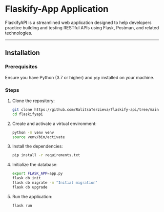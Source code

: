 # Flaskify-App Application


FlaskifyAPI is a streamlined web application designed to help developers practice building and testing RESTful APIs using Flask, Postman, and related technologies.

---

## Installation

### Prerequisites
Ensure you have Python (3.7 or higher) and `pip` installed on your machine.

### Steps
1. Clone the repository:
   ```bash
   git clone https://github.com/RalitsaTerzieva/flaskify-api/tree/main
   cd flaskifyapi

2. Create and activate a virtual environment:
   ```bash
   python -m venv venv
   source venv/bin/activate
   
4. Install the dependencies:
   ```bash
   pip install -r requirements.txt
   
6. Initialize the database:
   ```bash
   export FLASK_APP=app.py
   flask db init
   flask db migrate -m "Initial migration"
   flask db upgrade
   
8. Run the application:
   ```bash
   flask run
